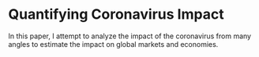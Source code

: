 # Quantifying Coronavirus Impact

In this paper, I attempt to analyze the impact of the coronavirus from many angles to estimate the impact on global markets and economies. 
